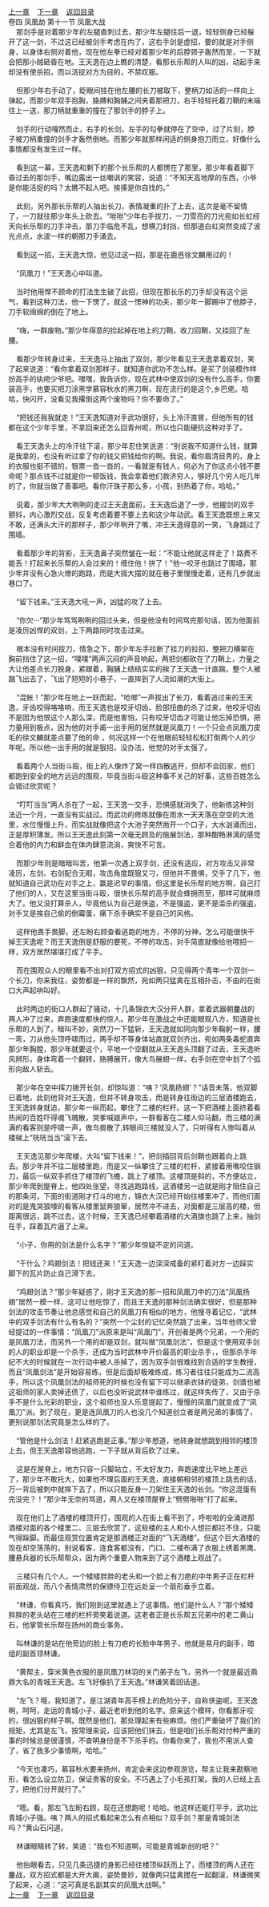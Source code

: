 
[上一章](https://github.com/xiaominghe2014/spider_book/blob/master/book/缺月梧桐/第90章.md)&nbsp;&nbsp;&nbsp;&nbsp;[下一章](https://github.com/xiaominghe2014/spider_book/blob/master/book/缺月梧桐/第92章.md)&nbsp;&nbsp;&nbsp;&nbsp;[返回目录](https://github.com/xiaominghe2014/spider_book/blob/master/book/缺月梧桐/README.md)
<br />卷四 凤凰劫 第十一节 凤凰大战<br />&nbsp;&nbsp;&nbsp;&nbsp;那剑手是对着那少年的左腿直刺过去，那少年左腿往后一退，轻轻侧身已经躲开了这一剑，不过这已经被剑手考虑在内了，这右手剑是虚招，要的就是对手侧身，以身体右侧对着他，现在他左拳已经对着那少年的后脖颈子轰然而至，一下就会把那小贼砸昏在地。王天逸在边上瞧的清楚，看那长乐帮的人叫的凶，动起手来却没有使杀招，而以活捉对方为目的，不禁叹服。<br /><br />&nbsp;&nbsp;&nbsp;&nbsp;但那少年右手动了，眨眼间挂在他左腰的长刀被取下，整柄刀如活的一样向上弹起，而那少年双手抱胸，胳膊和胸脯之间夹着那把刀，右手轻轻托着刀鞘的末端往上一送，那刀柄就重重的撞在了那剑手的脖子上。<br /><br />&nbsp;&nbsp;&nbsp;&nbsp;剑手的行动嘎然而止，右手的长剑，左手的勾拳就停在了空中，过了片刻，脖子被刀柄重撞的剑手才轰然倒地。而那少年就那样闲适的侧身抱刀而立，好像什么事情都没有发生过一样。<br /><br />&nbsp;&nbsp;&nbsp;&nbsp;看到这一幕，王天逸和剩下的那个长乐帮的人都愣在了那里，那少年看着脚下昏过去的那剑手，嘴边露出一丝嘲讽的笑容，说道：“不知天高地厚的东西，小爷是你能活捉的吗？太瞧不起人吧。挨揍是你自找的。”<br /><br />&nbsp;&nbsp;&nbsp;&nbsp;此刻，另外那长乐帮的人抽出长刀，表情凝重的扑了上去，这次是毫不留情了，一刀就往那少年头上砍去。“咝咝”少年右手拔刀，一刀雪亮的刀光宛如长虹经天向长乐帮的刀手冲去，那刀手临危不乱，想横刀封挡，但那道白虹突然变成了波光点点，水波一样的朝那刀手涌去。<br /><br />&nbsp;&nbsp;&nbsp;&nbsp;看到这一招，王天逸大惊，他见过这一招，那是在鹿邑徐文麟用过的！<br /><br />&nbsp;&nbsp;&nbsp;&nbsp;“凤凰刀！”王天逸心中叫道。<br /><br />&nbsp;&nbsp;&nbsp;&nbsp;当时他用悍不顾命的打法生生破了此招，但现在那长乐的刀手却没有这个运气，看到这种刀法，他一下愣了，就这一愣神的功夫，那少年一脚踢中了他脖子，刀手软绵绵的倒在了地上。<br /><br />&nbsp;&nbsp;&nbsp;&nbsp;“嗨，一群废物。”那少年得意的捡起掉在地上的刀鞘，收刀回鞘，又挂回了左腰。<br /><br />&nbsp;&nbsp;&nbsp;&nbsp;看那少年转身过来，王天逸马上抽出了双剑，那少年看见王天逸拿着双剑，笑了起来说道：“看你拿着双剑那样子，就知道你武功不怎么样。是买了剑装模作样扮高手的纨绔少爷吧。嘿嘿，我告诉你，现在武林中使双剑的没有什么高手，你要装高手，也要买把刀涂黑学慕容秋水的黑刀啊，现在流行的是这个,乡巴佬。哈哈，快闪开，没看见我撂倒这两个废物吗？你不要命了。”<br /><br />&nbsp;&nbsp;&nbsp;&nbsp;“把钱还我我就走！”王天逸知道对手武功很好，头上冷汗直冒，但他所有的钱都在这个少年手里，不拿回来还怎么回青州呢，所以也只能硬抗这种对手了。<br /><br />&nbsp;&nbsp;&nbsp;&nbsp;看王天逸头上的冷汗往下滚，那少年忍住笑说道：“别说我不知道什么钱，就算是我拿的，也没有听过拿了你的钱又把钱给你的啊。我说，看你眉清目秀的，身上的衣服也挺不错的，银票一沓一沓的，一看就是有钱人，何必为了你这点小钱不要命呢？那点钱不过就是你一顿饭钱，我会拿着他们救济穷人，够好几个穷人吃几年的了，你就当做了善事吧。看你汗珠子那么多，小孩，别热着了你，哈哈。”<br /><br />&nbsp;&nbsp;&nbsp;&nbsp;说着，那少年大大咧咧的走过王天逸面前，王天逸后退了一步，他握剑的双手颤抖，内心激烈交战，反复考虑着要不要上去和这少年动武。看王天逸既想上来又不敢，还满头大汗的那样子，那少年咧开了嘴，冲王天逸得意的一笑，飞身跳过了围墙。<br /><br />&nbsp;&nbsp;&nbsp;&nbsp;看着那少年的背影，王天逸鼻子突然皱在一起：“不能让他就这样走了！路费不能丢！打起来长乐帮的人会过来的！缠住他！拼了！”他一咬牙也跳过了围墙，那少年并没有心急火燎的跑路，而是大摇大摆的就在巷子里慢慢走着，还有几步就出巷口了。<br /><br />&nbsp;&nbsp;&nbsp;&nbsp;“留下钱来。”王天逸大吼一声，凶猛的攻了上去。<br /><br />&nbsp;&nbsp;&nbsp;&nbsp;“你欠&#183;&#183;&#183;”那少年骂骂咧咧的回过头来，但是他没有时间骂完那句话，因为他面前是凌厉凶悍的双剑，上下两路同时攻击过来。<br /><br />&nbsp;&nbsp;&nbsp;&nbsp;根本没有时间拔刀，情急之下，那少年左手拉断了挂刀的拉扣，整把刀横架在胸前挡住了这一招，“噗噗”两声沉闷的声音响起，两把剑都砍在了刀鞘上，力量之大让他差点长刀脱身，紧跟着，胸脯上结结实实的挨了王天逸一计直踹，整个人被踹飞出去了，飞出了短短的小巷子，一直摔到了人流如潮的大街上。<br /><br />&nbsp;&nbsp;&nbsp;&nbsp;“混帐！”那少年在地上一跃而起，“呛啷”一声拔出了长刀，看着追过来的王天逸，牙齿咬得咯咯响，而王天逸也是咬牙切齿、脸部扭曲的杀了过来，他咬牙切齿不是因为他恨这个人那么深，而是他害怕，只有咬牙切齿才可能让他忘掉恐惧，把力量用到极点，因为他的对手甫一出手用的居然就是凤凰刀！一个只会点凤凰刀皮毛的徐文麟就差点要了他的命 ，何况这样一个在他眼前轻轻松松打倒两个人的少年呢。所以他一出手用的就是狠招，没办法，他觉的对手太强了。<br /><br />&nbsp;&nbsp;&nbsp;&nbsp;看着两个人当街斗殴，街上的人像炸了窝一样四散逃开，但却不会回家，他们都跑到安全的地方远远的围观，毕竟当街斗殴这种事不关己的好事，这些百姓怎么会错过欣赏呢？<br /><br />&nbsp;&nbsp;&nbsp;&nbsp;“叮叮当当”两人杀在了一起，王天逸一交手，恐惧感就消失了，他新练这种剑法近一个月，一直没有实战过。而武功的修练就像在雨水一天天落在空空的大池里，水位慢慢上升，而实战就像把这个大池子突然凿开一个口子，大水汹涌而出，正是厚积薄发。所以王天逸此刻第一次毫无顾及的施展剑法，那种酣畅淋漓的感觉合着他的内力和鲜血在体内肆意流淌，爽快不可言。<br /><br />&nbsp;&nbsp;&nbsp;&nbsp;而那少年则是暗暗叫苦，他第一次遇上双手剑，还没有适应，对方攻击又非常凌厉，左剑、右剑配合无暇，攻击角度既狠又刁，但他并不畏惧，交手了几下，他就知道自己武功在对手之上，赢是迟早的事情。但这里是长乐帮的地方啊，自己打了他们的人，又在这里当街斗殴，很快长乐帮的高手就会蜂拥而至，那样可就麻烦大了。他又没打算杀人，毕竟他认为自己是侠盗，不是强盗，更不是滥杀的强盗，对手又是挨自己偷的倒霉蛋，痛下杀手确实不是自己的风格。<br /><br />&nbsp;&nbsp;&nbsp;&nbsp;这样他畏手畏脚，还左盼右顾查看逃跑的地方，不停的分神，怎么可能很快干掉王天逸呢？而王天逸倒是舒服的要死，不停的攻击，对手简直就像给他喂招一样，双方居然堪堪打成了平手。<br /><br />&nbsp;&nbsp;&nbsp;&nbsp;而在围观众人的眼里看不出对打双方招式的凶狠，只见得两个青年一个双剑一个长刀，你来我往，姿势都是一样的飘然，宛如两只猛禽在互相扑击，不由的在街口大声起哄叫好。<br /><br />&nbsp;&nbsp;&nbsp;&nbsp;此时两边的街口人群起了骚动，十几条锦衣大汉分开人群，拿着武器朝鏖战的两人冲了过来，奔跑速度都快的惊人。那少年在激战之中还能眼观八方，知道是长乐帮的人到了，暗叫不妙，突然刀一下猛斩，王天逸就如同向那少年鞠躬一样，腰一弯，刀从他头顶呼啸而过，两手却不等身体站直就双剑齐出，宛如两条毒蛇直奔那少年胸膛，那少年就要这个，平地一个空翻就从王天逸头顶翻了过去，王天逸听风辨形，身体弯着一个翻转，胳膊展开，像大鸟展翅一样，右手剑在空中划了个弧形向敌人斩去。<br /><br />&nbsp;&nbsp;&nbsp;&nbsp;那少年在空中挥刀拨开长剑，却惊叫道：“咦？‘凤凰扬翅’？”话音未落，他双脚已着地，此刻他背对王天逸，但并不转身攻击，而是转身往街边的三层酒楼跑去，王天逸转身就追，那少年一纵而起，攀住了二楼的栏杆。这一下把酒楼上面挤着看热闹的百姓吓得魂飞魄散，哭爹喊娘声中，一群看客在二楼人仰马翻，而三楼的满满的看客则是呼啸一声，做鸟兽散了,转眼间三楼就没人了，只听得有人惨叫着从楼梯上“咣咣当当”滚下去。<br /><br />&nbsp;&nbsp;&nbsp;&nbsp;王天逸见那少年爬楼，大叫“留下钱来！”，把剑插回背后剑鞘也跟着向上跳去。那少年并不往二层楼里跑，而是又一纵攀住了三楼的栏杆，紧接着用嘴咬住钢刀，最后一纵双手抓住了楼顶的飞檐，跳上了楼顶。这楼顶是斜的，不方便站立，那少年爬到屋脊上，他四处张望，寻找逃跑路线，这酒楼另一边就是刚才阻住自己的那条河，下面的街道刚才打斗的地方，锦衣大汉已经开始往楼里冲了，而他们面对的是鬼哭狼嚎的看客从楼里鼠奔狼窜，居然冲不进去，对面都是三层高的楼，但距离很远，跳不过去，这个时候，王天逸已经攀着酒楼的大酒旗也跳了上来，抽剑在手，踩着瓦片逼了上来。<br /><br />&nbsp;&nbsp;&nbsp;&nbsp;“小子，你用的剑法是什么名字？”那少年惊疑不定的问道。<br /><br />&nbsp;&nbsp;&nbsp;&nbsp;“干什么？鸡翅剑法！把钱还来！”王天逸一边深深戒备的紧盯着对方一边踩实脚下的瓦片防止自己滑下去。<br /><br />&nbsp;&nbsp;&nbsp;&nbsp;“鸡翅剑法？”那少年疑惑了，刚才王天逸的那一招和凤凰刀中的刀法“凤凰扬翅”居然一模一样，这可让他吃惊了，而且王天逸的那种剑法确实很好，但是那种剑法的攻击节奏让他总感觉和自己的凤凰刀有相似的地方，他搜寻着记忆，“武林中的双手剑法有什么有名的？”突然一个尘封的记忆突然跳了出来，当年他师父曾经提过的一件事情：“凤凰刀”派原来是叫“凤凰门”，开创者是两个兄弟，一个用的是凤凰刀法，而另外一个用的却是双剑，就叫做“凤凰剑法”，但是这个使用双手剑的人的职业却是一个杀手，还成为当时武林中开价最高的职业杀手，，但那杀手年纪不大的时候就在一次行动中被人杀掉了，因为双手剑很难找到合适的学生教授，而且“凤凰剑法”是开始容易练，但是后面却极难练成，练习者往往只能成为二流高手，所以这个凤凰剑法的祖师死的时候也没有留下可以继承衣钵的徒弟，剑谱也被这祖师的家人卖掉还债了，以后也没听说武林中谁练过，就这样失传了，又由于杀手不是什么光彩的职业，这个祖师也没人乐意提起了，慢慢的凤凰门就变成了“凤凰刀”派。到了现在，更是连凤凰刀的人也没几个知道创立者是两兄弟的事情了，更别说那剑法究竟是怎么样的了。<br /><br />&nbsp;&nbsp;&nbsp;&nbsp;“管他是什么剑法！赶紧逃跑是正事。”那少年想道，他转身就想跳到相邻的楼顶上去，但王天逸那容他逃跑，一下子就从背后砍了过来。<br /><br />&nbsp;&nbsp;&nbsp;&nbsp;这是在屋脊上，地方只容一只脚站立，不太好发力，奔跑速度比平地上差远了，那少年不敢托大，如果他不理后面的王天逸，直接朝相邻的楼顶上跳去的话，万一背后被刺中就摔下去了，所以只能反身一刀架住王天逸的长剑。“你这混蛋有完没完？！”那少年无奈的骂道，两人又在楼顶屋脊上“劈劈啪啪”打了起来。<br /><br />&nbsp;&nbsp;&nbsp;&nbsp;现在他们上了酒楼的楼顶开打，围观的人在街上看不到了，呼啦啦的全涌进那酒楼对面的各个楼里二、三层去欣赏了，这些楼的主人和仆人想拦都拦不住，只能气得跺脚。而最佳观赏位置肯定是那酒楼正对面的“飞天酒楼”。但这个巨大酒楼的现在却空荡荡的，别说看客，连食客都没有，门口、二楼布满了衣服上绣着黑鹰、腰悬兵器的长乐帮帮众，因为两个重要人物来到了这个酒楼上观战了。<br /><br />&nbsp;&nbsp;&nbsp;&nbsp;三楼只有几个人，一个矮矮胖胖的老头和一个脸上有刀疤的中年男子正在栏杆前面观战，而八个表情肃然的保镖侍卫在远处呈一个扇形垂手立着。<br /><br />&nbsp;&nbsp;&nbsp;&nbsp;“林谦，你看真巧，我们刚到这里就遇上了这事情。他们是什么人？”那个矮矮胖胖的老头站在三楼的栏杆旁笑着说道。这老者正是长乐帮五兄弟中的老二黄山石，他掌管长乐帮在扬州的商业事务。<br /><br />&nbsp;&nbsp;&nbsp;&nbsp;叫林谦的是站在他旁边的脸上有刀疤的长脸中年男子，他就是易月的副手，暗组的副首领林谦。<br /><br />&nbsp;&nbsp;&nbsp;&nbsp;“黄帮主，穿米黄色衣服的是凤凰刀林羽的关门弟子左飞，另外一个就是最近鼎鼎大名的青城王天逸。左飞好像扒了王天逸。”林谦笑着回话道。<br /><br />&nbsp;&nbsp;&nbsp;&nbsp;“左飞？哦，我知道了，是江湖青年高手榜上的危险分子，自称侠盗呢。王天逸啊，呵呵，走运的青城小子，最近老听到他的名字。原来这个模样，你看那牙咬的，很凶狠的样子啊。既然是他们，那处理起来有些麻烦。他们严重破坏了我们的规矩，尤其是左飞，按常理来说，应该把他们抹去，但是咱们长乐帮对付种严重的事的时候总是很谨慎，不查明身份是不下杀手的。你看你来了，我也不用派人查了，省了我多少事情啊，哈哈。”<br /><br />&nbsp;&nbsp;&nbsp;&nbsp;“今天也凑巧，慕容秋水要来扬州，肯定会来这边参观游览，帮主让我来勘察地形，看怎么设立防卫，保证贵客的安全。不巧遇上了小毛孩打架。我的人已经上去了，把他们分开就行了。”<br /><br />&nbsp;&nbsp;&nbsp;&nbsp;“嗯。看，那左飞左盼右顾，现在还想跑呢！哈哈。他这样还能打平手，武功比青城小子强。咦？两人的招式看起来怎么有点相似？双手剑？那是青城剑法吗？”黄山石问道。<br /><br />&nbsp;&nbsp;&nbsp;&nbsp;林谦眼睛转了转，笑道：“我也不知道啊，可能是青城新创的吧？”<br /><br />&nbsp;&nbsp;&nbsp;&nbsp;他抬眼看去，只见几条迅捷的身影已经往楼顶纵跃而上了，而楼顶的两人还在鏖战，双方招式都是大开大阖，姿势曼妙，就像两只猛禽搅在一起翻滚，林谦微笑了起来，心道：“这可真是名副其实的凤凰大战啊。” <br />
[上一章](https://github.com/xiaominghe2014/spider_book/blob/master/book/缺月梧桐/第90章.md)&nbsp;&nbsp;&nbsp;&nbsp;[下一章](https://github.com/xiaominghe2014/spider_book/blob/master/book/缺月梧桐/第92章.md)&nbsp;&nbsp;&nbsp;&nbsp;[返回目录](https://github.com/xiaominghe2014/spider_book/blob/master/book/缺月梧桐/README.md)
